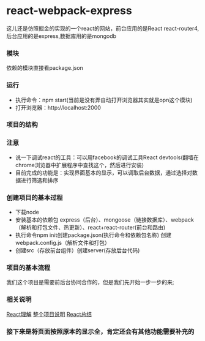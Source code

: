 # react-webpack-express
这儿还是仿照掘金的实现的一个react的网站，前台应用的是React react-router4,后台应用的是express,数据库用的是mongodb
### 模块 
依赖的模块直接看package.json
### 运行 
* 执行命令：npm start(当前是没有弄自动打开浏览器其实就是opn这个模块)
* 打开浏览器：http://localhost:2000
### 项目的结构

### 注意
* 说一下调试react的工具：可以用facebook的调试工具React devtools(翻墙在chrome浏览器中扩展程序中查找这个，然后进行安装)
* 目前完成的功能是：实现界面基本的显示，可以调取后台数据，通过选择对数据进行筛选和排序
### 创建项目的基本过程
* 下载node
* 安装基本的依赖包 express（后台）、mongoose（链接数据库）、webpack（解析和打包文件、热更新）、react+react-router(前台和路由)
* 执行命令npm init创建package.json(执行命令和依赖包名称) 创建webpack.config.js（解析文件和打包）
* 创建src（存放前台组件）创建server(存放后台代码)
### 项目的基本流程
我们这个项目是需要前后台协同合作的，但是我们先开始一步一步的来;
### 相关说明
[React理解](http://www.cnblogs.com/GainLoss/p/7692315.html)
[整个项目说明](http://www.cnblogs.com/GainLoss/p/7753154.html) 
[React总结](http://www.cnblogs.com/GainLoss/p/7692315.html) 
### 接下来是将页面按照原本的显示全，肯定还会有其他功能需要补充的


